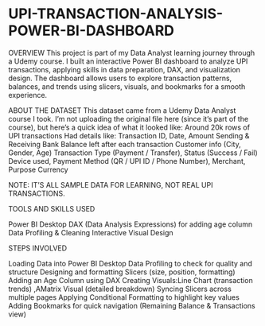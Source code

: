 # UPI-TRANSACTION-ANALYSIS-POWER-BI-DASHBOARD
 
OVERVIEW
This project is part of my Data Analyst learning journey through a Udemy course. I built an interactive Power BI dashboard to analyze UPI transactions, applying skills in data preparation, DAX, and visualization design.
The dashboard allows users to explore transaction patterns, balances, and trends using slicers, visuals, and bookmarks for a smooth experience.

ABOUT THE DATASET 
This dataset came from a Udemy Data Analyst course I took.
I’m not uploading the original file here (since it’s part of the course), but here’s a quick idea of what it looked like:
Around 20k rows of UPI transactions
Had details like:
Transaction ID, Date, Amount
Sending & Receiving Bank
Balance left after each transaction
Customer info (City, Gender, Age)
Transaction Type (Payment / Transfer), Status (Success / Fail)
Device used, Payment Method (QR / UPI ID / Phone Number), Merchant, Purpose
Currency

NOTE: IT’S ALL SAMPLE DATA FOR LEARNING, NOT REAL UPI TRANSACTIONS.


TOOLS AND SKILLS USED

Power BI Desktop
DAX (Data Analysis Expressions) for adding age column 
Data Profiling & Cleaning
Interactive Visual Design

STEPS INVOLVED 

Loading Data into Power BI Desktop
Data Profiling to check for quality and structure
Designing and formatting Slicers (size, position, formatting)
Adding an Age Column using DAX
Creating Visuals:Line Chart (transaction trends) ,AMatrix Visual (detailed breakdown)
Syncing Slicers across multiple pages
Applying Conditional Formatting to highlight key values
Adding Bookmarks for quick navigation (Remaining Balance & Transactions view)
